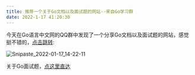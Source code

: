 ```yaml
---
title: 推荐一个关于Go文档以及面试题的网站--来自Go学习群
date: 2022-1-17 41:20:30
---
```


今天在Go语言中文网的QQ群中发现了一个分享Go文档以及面试题的网站，感觉挺不错的，[点击跳转](https://www.topgoer.cn/):

![Snipaste_2022-01-17_14-22-11](https://cdn.jsdelivr.net/gh/stormwasd/image-hosting@master/20220117/Snipaste_2022-01-17_14-22-11.4q114603jaw0.webp)

关于Go面试题，[点这里直达](https://www.topgoer.cn/docs/gomianshiti/mianshiti)